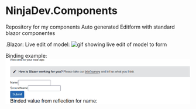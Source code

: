 # NinjaDev.Components
Repository for my components
Auto generated Editform with standard blazor componentes


.Blazor: Live edit of model:
![gif showing live edit of model to form](https://github.com/NinjaOla/NinjaDev.Components/blob/main/auto-generation-example.gif "Live edit of model to generate the form.")

Binding example: 
![gif showing binding example](https://github.com/NinjaOla/NinjaDev.Components/blob/main/bind-oninput-example.gif "Binding with the InputText component works")
